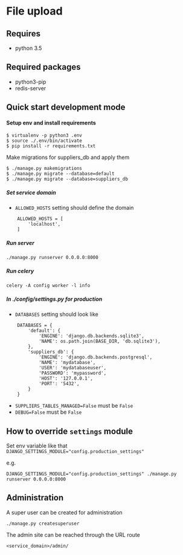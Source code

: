 File upload
===========

Requires
--------
* python 3.5

Required packages
-----------------
* python3-pip
* redis-server

Quick start development mode
----------------------------
#### Setup env and install requirements
    $ virtualenv -p python3 .env
    $ source ./.env/bin/activate
    $ pip install -r requirements.txt

Make migrations for suppliers_db and apply them

    $ ./manage.py makemigrations
    $ ./manage.py migrate --database=default
    $ ./manage.py migrate --database=suppliers_db

##### Set service domain
* `ALLOWED_HOSTS` setting should define the domain

```
    ALLOWED_HOSTS = [
        'localhost',
    ]
```

##### Run server
    ./manage.py runserver 0.0.0.0:8000

##### Run celery
    celery -A config worker -l info

##### In ./config/settings.py for production
* `DATABASES` setting should look like

```
    DATABASES = {
        'default': {
            'ENGINE': 'django.db.backends.sqlite3',
            'NAME': os.path.join(BASE_DIR, 'db.sqlite3'),
        },
        'suppliers_db': {
            'ENGINE': 'django.db.backends.postgresql',
            'NAME': 'mydatabase',
            'USER': 'mydatabaseuser',
            'PASSWORD': 'mypassword',
            'HOST': '127.0.0.1',
            'PORT': '5432',
        }
    }
```


* `SUPPLIERS_TABLES_MANAGED=False` must be `False`
* `DEBUG=False` must be `False`

How to override `settings` module
---------------------------------
Set env variable like that `DJANGO_SETTINGS_MODULE="config.production_settings"`

e.g.

    DJANGO_SETTINGS_MODULE="config.production_settings" ./manage.py runserver 0.0.0.0:8000

Administration
--------------
A super user can be created for administration

    ./manage.py createsuperuser

The admin site can be reached through the URL route

```
<service_domain>/admin/
```
